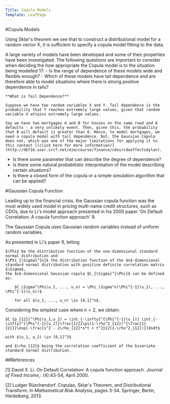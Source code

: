 ```yaml
---
Title: Copula Models
Template: LeafPage
---
```


#Copula Models

Using Sklar's theorem we see that to construct a distributional model for a random vector X, it is sufficient to specify a copula model fitting to the data. 

A large variety of models have been developed and some of their properties have been investigated. The following questions are important to consider when deciding the how appropriate the Copula model is to the situation being modelled 17:
	- Is the range of dependence of these models wide and flexible enough?
	- Which of these models have tail dependence and are therefore able to model situations where there is strong positive dependence in tails?
	
	**What is Tail Dependence?** 
	
	Suppose we have two random variables X and Y. Tail dependence is the probability that Y reaches extremely large values, given that random variable X attains extremely large values.
	
	Say we have two mortgages A and B for houses on the same road and A defaults - a very unlikely event. Then, given this, the probability that B will default is greater than 0. Hence, to model mortgages, we need a copula model with tail dependence. But, the Gaussian Copula does not, which was one of the major limitations for applying it to this context [(click here for more information)](http://db716.user.srcf.net/eim/course/finance/cdos/cdoeffectsdylan).
	
- Is there some parameter that can describe the degree of dependence?
- Is there some natural probabilistic interpretation of the model describing certain situations?
- Is there a closed form of the copula or a simple simulation algorithm that can be applied? 

#Gaussian Copula Function

Leading up to the financial crisis, the Gaussian copula function was the most widely used model in pricing multi-name credit structures, such as CDOs, due to Li's model approach presented in his 2000 paper 'On Default Correlation: A copula function approach' 9.

The Gaussian Copula uses Gaussian random variables instead of uniform random variables.

As presented in Li's paper 9, letting 

	$\Phi$ be the distribution function of the one-dimensional standard normal distribution and 
	$\Phi_{\Sigma}^{n}$ the distribution function of the $n$-dimensional standard normal distribution with positive definite correlation matrix $\Sigma$, 
	the $n$-dimensional Gaussian copula $C_{\Sigma}^{\Phi}$ can be defined as:

		$C_\Sigma^\Phi(u_1, ..., u_n) = \Phi_\Sigma^n(\Phi^{-1}(u_1), ..., \Phi^{-1}(u_n))$
		
		for all $(u_1, ..., u_n) \in [0,1]^n$. 

Considering the simplest case where $n = 2$, we obtain:

	$C_{p_{12}}^\Phi(u_1,u_2) = \int_{-\infty}^{\Phi^{-1}(u_1)} \int_{-\infty}^{\Phi^{-1}(u_2)}\frac{1}{2\pi(1-\rho^2_{12})^{\frac{1}{2}}}\exp[-\frac{s^2 - 2\rho_{12}*s*t + t^2}{2(1-\rho^2_{12})}]dsdt$

	with $(u_1, u_2) \in [0,1]^2$ 
	
	and $\rho_{12}$ being the correlation coefficient of the bivariate standard normal distribution.
	
##References

[1] David X. Li. On Default Correlation: A copula function approach. *Journal of Fixed Income,*: (4):43-54, April 2000.

[2] Ludger Rüschendorf. Copulas, Sklar's Theorem, and Distributional Transform. In *Mathematical Risk Analysis*, pages 3-34. Springer, Berlin, Heidelberg, 2013.

